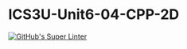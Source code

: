 # ICS3U-Unit6-04-CPP-2D

[![GitHub's Super Linter](https://github.com/matthew-meech/ICS3U-Unit6-04-CPP-2D/workflows/GitHub's%20Super%20Linter/badge.svg)](https://github.com/matthew-meech/ICS3U-Unit6-04-CPP-2D/actions)
